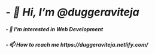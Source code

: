<h1> <b> <i> - 👋 Hi, I’m @duggeraviteja </i> </b> </h1>
    <h5> <i>- 👀 I’m interested in Web Development</i> </h5>    
    <h5> <i>- 📫 How to reach me  https://duggeraviteja.netlify.com/  </i> </h5>
   

<!---
duggeraviteja/duggeraviteja is a ✨ special ✨ repository because its `README.md` (this file) appears on your GitHub profile.
You can click the Preview link to take a look at your changes.
--->
